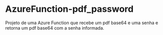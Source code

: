 # AzureFunction-pdf_password

Projeto de uma Azure Function que recebe um pdf base64 e uma senha e retorna um pdf base64 com a senha informada.
